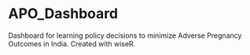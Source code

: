 # APO_Dashboard
Dashboard for learning policy decisions to minimize Adverse Pregnancy Outcomes in India. Created with wiseR.
